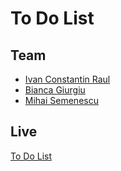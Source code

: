 # To Do List

## Team

- [Ivan Constantin Raul](https://github.com/constantinraulivan)
- [Bianca Giurgiu](https://github.com/biancagrg)
- [Mihai Semenescu](https://github.com/dhseme)

## Live

[To Do List](https://constantinraulivan.github.io/to-do-list/)
